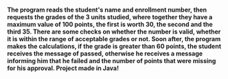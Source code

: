 #### The program reads the student's name and enrollment number, then requests the grades of the 3 units studied, where together they have a maximum value of 100 points, the first is worth 30, the second and the third 35. There are some checks on whether the number is valid, whether it is within the range of acceptable grades or not. Soon after, the program makes the calculations, if the grade is greater than 60 points, the student receives the message of passed, otherwise he receives a message informing him that he failed and the number of points that were missing for his approval. Project made in Java!
